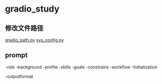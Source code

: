 # gradio_study

## 修改文件路径
[gradio_path.py](tmp_data%2Fgradio_path.py)
[sys_config.py](config%2Fsys_config.py)

## prompt
-role
-background
-profile
-skills
-goals
-constrains
-workflow
-Initialization

-outputformat
